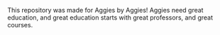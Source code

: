 This repository was made for Aggies by Aggies!
Aggies need great education, and great education starts with great professors, and great courses.